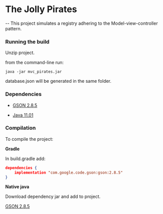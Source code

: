# The Jolly Pirates 
--
This project simulates a registry adhering to the Model-view-controller pattern.

### Running the build

Unzip project.

from the command-line run:

```
java -jar mvc_pirates.jar
```

database.json will be generated in the same folder.

### Dependencies

* [GSON 2.8.5](https://github.com/google/gson)

* [Java 11.01](https://www.oracle.com/technetwork/java/javase/downloads/jdk11-downloads-5066655.html)

### Compilation

To compile the project:
 
<strong>Gradle</strong>

In build.gradle add:

```json
dependencies {
    implementation "com.google.code.gson:gson:2.8.5"
}
```

<strong>Native java</strong>

Download dependency jar and add to project.

[GSON 2.8.5](https://github.com/google/gson)
